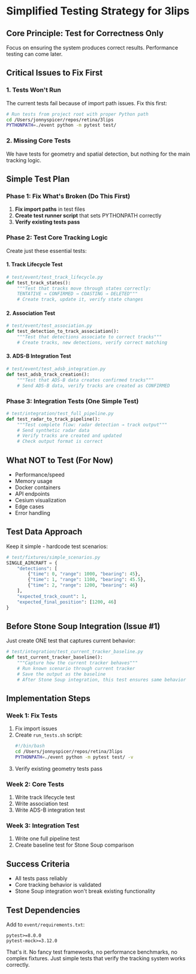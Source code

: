 # Simplified Testing Strategy for 3lips

## Core Principle: Test for Correctness Only

Focus on ensuring the system produces correct results. Performance testing can come later.

## Critical Issues to Fix First

### 1. Tests Won't Run
The current tests fail because of import path issues. Fix this first:

```bash
# Run tests from project root with proper Python path
cd /Users/jonnyspicer/repos/retina/3lips
PYTHONPATH=./event python -m pytest test/
```

### 2. Missing Core Tests
We have tests for geometry and spatial detection, but nothing for the main tracking logic.

## Simple Test Plan

### Phase 1: Fix What's Broken (Do This First)
1. **Fix import paths** in test files
2. **Create test runner script** that sets PYTHONPATH correctly
3. **Verify existing tests pass**

### Phase 2: Test Core Tracking Logic
Create just these essential tests:

#### 1. Track Lifecycle Test
```python
# test/event/test_track_lifecycle.py
def test_track_states():
    """Test that tracks move through states correctly:
    TENTATIVE → CONFIRMED → COASTING → DELETED"""
    # Create track, update it, verify state changes
```

#### 2. Association Test  
```python
# test/event/test_association.py
def test_detection_to_track_association():
    """Test that detections associate to correct tracks"""
    # Create tracks, new detections, verify correct matching
```

#### 3. ADS-B Integration Test
```python
# test/event/test_adsb_integration.py
def test_adsb_track_creation():
    """Test that ADS-B data creates confirmed tracks"""
    # Send ADS-B data, verify tracks are created as CONFIRMED
```

### Phase 3: Integration Tests (One Simple Test)
```python
# test/integration/test_full_pipeline.py
def test_radar_to_track_pipeline():
    """Test complete flow: radar detection → track output"""
    # Send synthetic radar data
    # Verify tracks are created and updated
    # Check output format is correct
```

## What NOT to Test (For Now)
- Performance/speed
- Memory usage
- Docker containers
- API endpoints
- Cesium visualization
- Edge cases
- Error handling

## Test Data Approach

Keep it simple - hardcode test scenarios:

```python
# test/fixtures/simple_scenarios.py
SINGLE_AIRCRAFT = {
    "detections": [
        {"time": 0, "range": 1000, "bearing": 45},
        {"time": 1, "range": 1100, "bearing": 45.5},
        {"time": 2, "range": 1200, "bearing": 46}
    ],
    "expected_track_count": 1,
    "expected_final_position": [1200, 46]
}
```

## Before Stone Soup Integration (Issue #1)

Just create ONE test that captures current behavior:

```python
# test/integration/test_current_tracker_baseline.py
def test_current_tracker_baseline():
    """Capture how the current tracker behaves"""
    # Run known scenario through current tracker
    # Save the output as the baseline
    # After Stone Soup integration, this test ensures same behavior
```

## Implementation Steps

### Week 1: Fix Tests
1. Fix import issues
2. Create `run_tests.sh` script:
   ```bash
   #!/bin/bash
   cd /Users/jonnyspicer/repos/retina/3lips
   PYTHONPATH=./event python -m pytest test/ -v
   ```
3. Verify existing geometry tests pass

### Week 2: Core Tests
1. Write track lifecycle test
2. Write association test  
3. Write ADS-B integration test

### Week 3: Integration Test
1. Write one full pipeline test
2. Create baseline test for Stone Soup comparison

## Success Criteria

- All tests pass reliably
- Core tracking behavior is validated
- Stone Soup integration won't break existing functionality

## Test Dependencies

Add to `event/requirements.txt`:
```
pytest>=8.0.0
pytest-mock>=3.12.0
```

That's it. No fancy test frameworks, no performance benchmarks, no complex fixtures. Just simple tests that verify the tracking system works correctly.